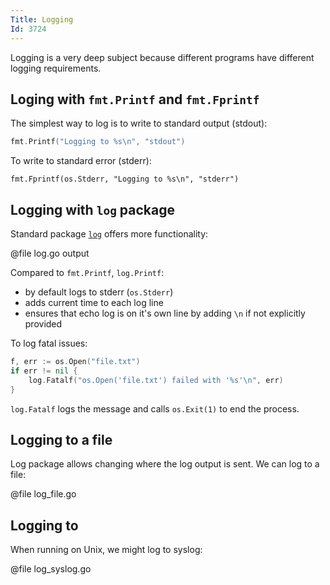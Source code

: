 ```yaml
---
Title: Logging
Id: 3724
---
```

Logging is a very deep subject because different programs have different logging requirements.

## Loging with `fmt.Printf` and `fmt.Fprintf`

The simplest way to log is to write to standard output (stdout):

```go
fmt.Printf("Logging to %s\n", "stdout")
```

To write to standard error (stderr):
```
fmt.Fprintf(os.Stderr, "Logging to %s\n", "stderr")
```

## Logging with `log` package

Standard package [`log`](https://golang.org/pkg/log/) offers more functionality:

@file log.go output

Compared to `fmt.Printf`, `log.Printf`:
* by default logs to stderr (`os.Stderr`)
* adds current time to each log line
* ensures that echo log is on it's own line by adding `\n` if not explicitly provided

To log fatal issues:
```go
f, err := os.Open("file.txt")
if err != nil {
    log.Fatalf("os.Open('file.txt') failed with '%s'\n", err)
}
```

`log.Fatalf` logs the message and calls `os.Exit(1)` to end the process.

## Logging to a file

Log package allows changing where the log output is sent. We can log to a file:

@file log_file.go

## Logging to

When running on Unix, we might log to syslog:

@file log_syslog.go
